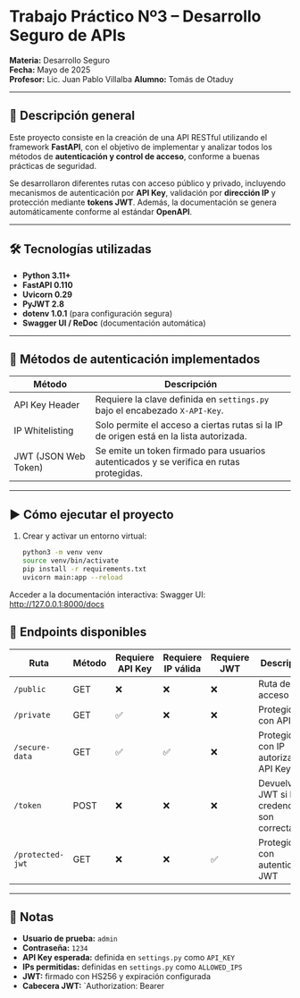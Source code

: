 # Trabajo Práctico Nº3 – Desarrollo Seguro de APIs

**Materia:** Desarrollo Seguro  
**Fecha:** Mayo de 2025  
**Profesor:** Lic. Juan Pablo Villalba
**Alumno:** Tomás de Otaduy

---

## 🧩 Descripción general

Este proyecto consiste en la creación de una API RESTful utilizando el framework **FastAPI**, con el objetivo de implementar y analizar todos los métodos de **autenticación y control de acceso**, conforme a buenas prácticas de seguridad.

Se desarrollaron diferentes rutas con acceso público y privado, incluyendo mecanismos de autenticación por **API Key**, validación por **dirección IP** y protección mediante **tokens JWT**. Además, la documentación se genera automáticamente conforme al estándar **OpenAPI**.

---

## 🛠️ Tecnologías utilizadas

- **Python 3.11+**
- **FastAPI 0.110**
- **Uvicorn 0.29**
- **PyJWT 2.8**
- **dotenv 1.0.1** (para configuración segura)
- **Swagger UI / ReDoc** (documentación automática)

---

## 🔐 Métodos de autenticación implementados

| Método            | Descripción                                                                 |
|------------------|------------------------------------------------------------------------------|
| API Key Header    | Requiere la clave definida en `settings.py` bajo el encabezado `X-API-Key`. |
| IP Whitelisting   | Solo permite el acceso a ciertas rutas si la IP de origen está en la lista autorizada. |
| JWT (JSON Web Token) | Se emite un token firmado para usuarios autenticados y se verifica en rutas protegidas. |

---

## ▶️ Cómo ejecutar el proyecto

1. Crear y activar un entorno virtual:
   ```bash
   python3 -m venv venv
   source venv/bin/activate
   pip install -r requirements.txt
   uvicorn main:app --reload

Acceder a la documentación interactiva:
Swagger UI: http://127.0.0.1:8000/docs

## 📡 Endpoints disponibles

| Ruta                | Método | Requiere API Key | Requiere IP válida | Requiere JWT | Descripción                         |
|---------------------|--------|------------------|--------------------|--------------|-------------------------------------|
| `/public`           | GET    | ❌               | ❌                 | ❌           | Ruta de acceso libre                |
| `/private`          | GET    | ✅               | ❌                 | ❌           | Protegida con API Key               |
| `/secure-data`      | GET    | ✅               | ✅                 | ❌           | Protegida con IP autorizada y API Key |
| `/token`            | POST   | ❌               | ❌                 | ❌           | Devuelve un JWT si las credenciales son correctas |
| `/protected-jwt`    | GET    | ❌               | ❌                 | ✅           | Protegida con autenticación JWT     |

---

## 📌 Notas

- **Usuario de prueba:** `admin`  
- **Contraseña:** `1234`  
- **API Key esperada:** definida en `settings.py` como `API_KEY`  
- **IPs permitidas:** definidas en `settings.py` como `ALLOWED_IPS`  
- **JWT:** firmado con HS256 y expiración configurada  
- **Cabecera JWT:** `Authorization: Bearer <token>

   
